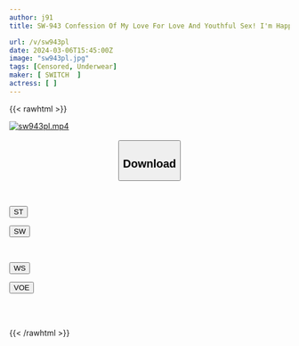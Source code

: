 ```yaml
---
author: j91
title: SW-943 Confession Of My Love For Love And Youthful Sex! I'm Happy Because I Can See My Favorite Girl's Panties, But I Unexpectedly Say, ``Please Go Out With Me!'' I Shoot My Passion And Semen To You Inside The School!

url: /v/sw943pl
date: 2024-03-06T15:45:00Z
image: "sw943pl.jpg"
tags: [Censored, Underwear]
maker: [ SWITCH  ]
actress: [ ]
---
```



{{< rawhtml >}}

<div class="video" data-videoid="P9bqoBOj34U00Dy">
    <a href="javascript:;">
        <img src="/v/sw943pl/sw943pl.jpg" width="WIDTH" height="HEIGHT" alt="sw943pl.mp4" loading="lazy">
    </a>
</div>

<script type="text/javascript" src="https://j91.asia/asset/on-demand-st.js"></script>

<br>
  <link rel="stylesheet" href="https://j91.asia/asset/bs5.css">
  
  <center>
  <button class="btn btn-primary" type="button" data-bs-toggle="collapse" data-bs-target=".multi-collapse" aria-expanded="false" aria-controls="multiCollapseExample1 multiCollapseExample2"><h2>Download</h2></button></center>
</p>
<div class="row">
  <div class="col">
    <div class="collapse multi-collapse" id="multiCollapseExample1">
      <div class="card card-body">
	      	      <br>
<div class="buttons">  
<p><a href="https://streamtape.to/v/P9bqoBOj34U00Dy" target="_blank"><button class="btn-hover color-3"><i class="fa fa-download"></i> ST</button></a></p>
<p><a href="https://cdnwish.com/7944aavpdn3r" target="_blank"><button class="btn-hover color-2"><i class="fa fa-download"></i> SW</button></a></p></div>
    </div>
  </div>
</div>
  <div class="col">
    <div class="collapse multi-collapse" id="multiCollapseExample2">
      <div class="card card-body">
	      <br>
<div class="buttons">
<p><a href="https://wolfstream.tv/ddsynjos0haw"><button class="btn-hover color-9"><i class="fa fa-download"></i> WS</button></a></p>
<p><a href="https://voe.sx/aytmt0kkbpcp"><button class="btn-hover color-8"><i class="fa fa-download"></i> VOE</button></a></p></div>
<br><br>
      </div>
    </div>
  </div>
</div>

{{< /rawhtml >}}